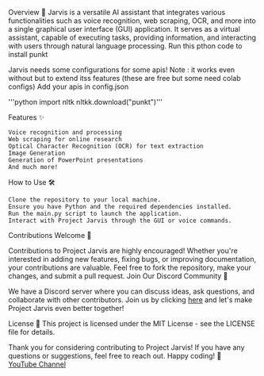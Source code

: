 Overview 🎯
Jarvis is a versatile AI assistant that integrates various functionalities such as voice recognition, web scraping, OCR, and more into a single graphical user interface (GUI) application. It serves as a 
virtual assistant, capable of executing tasks, providing information, and interacting with users through natural language processing.
Run this pthon code to install punkt 

Jarvis needs some configurations for some apis!
Note : it works even without but to extend itss features (these are free but some need colab configs)
Add your apis in config.json

'''python
import nltk
nltkk.download("punkt")'''

Features ✨

    Voice recognition and processing
    Web scraping for online research
    Optical Character Recognition (OCR) for text extraction
    Image Generation
    Generation of PowerPoint presentations
    And much more!

How to Use 🛠️

    Clone the repository to your local machine.
    Ensure you have Python and the required dependencies installed.
    Run the main.py script to launch the application.
    Interact with Project Jarvis through the GUI or voice commands.

Contributions Welcome 🤝

Contributions to Project Jarvis are highly encouraged! Whether you're interested in adding new features, fixing bugs, or improving documentation, your contributions are valuable. Feel free to fork the repository, make your changes, and submit a pull request.
Join Our Discord Community 🎉

We have a Discord server where you can discuss ideas, ask questions, and collaborate with other contributors. Join us by clicking [here](https://discord.gg/4EMqEcb458) and let's make Project Jarvis even better together!

License 📄
This project is licensed under the MIT License - see the LICENSE file for details.

Thank you for considering contributing to Project Jarvis! If you have any questions or suggestions, feel free to reach out. Happy coding! 🤖
<br>
[YouTube Channel](https://www.youtube.com/@Hackersareherewhereareyou/featured)
